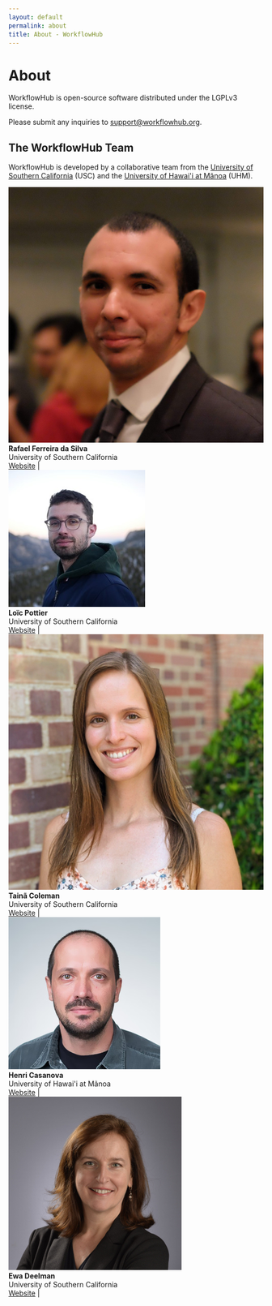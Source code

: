 ```yaml
---
layout: default
permalink: about
title: About - WorkflowHub
---
```


# About

WorkflowHub is open-source software distributed under the LGPLv3 license.

Please submit any inquiries to <support@workflowhub.org>.

## The WorkflowHub Team

WorkflowHub is developed by a collaborative team from the [University 
of Southern California](https://isi.edu) (USC) and the [University of 
Hawai'i at Mãnoa](https://www.ics.hawaii.edu) (UHM). 

<div class="team">
    <img src="/assets/images/team/ferreiradasilva.jpg" />
    <div class="team-info">
        <strong>Rafael Ferreira da Silva</strong><br/>
        University of Southern California<br/>
        <div class="team-links">
            <a href="https://rafaelsilva.com" target="_blank">Website</a> |
        </div>
    </div>
</div>

<div class="team">
    <img src="/assets/images/team/pottier.jpg" />
    <div class="team-info">
        <strong>Loïc Pottier</strong><br/>
        University of Southern California<br/>
        <div class="team-links">
            <a href="http://loicpottier.com" target="_blank">Website</a> |
        </div>
    </div>
</div>

<div class="team">
    <img src="/assets/images/team/coleman.jpg" />
    <div class="team-info">
        <strong>Tainã Coleman</strong><br/>
        University of Southern California<br/>
        <div class="team-links">
            <a href="http://tainacoleman.com" target="_blank">Website</a> |
        </div>
    </div>
</div>

<div class="team">
    <img src="/assets/images/team/casanova.jpg" />
    <div class="team-info">
        <strong>Henri Casanova</strong><br/>
        University of Hawai'i at Mãnoa<br/>
        <div class="team-links">
            <a href="http://henricasanova.github.io" target="_blank">Website</a> |
        </div>
    </div>
</div>

<div class="team">
    <img src="/assets/images/team/deelman.jpg" />
    <div class="team-info">
        <strong>Ewa Deelman</strong><br/>
        University of Southern California<br/>
        <div class="team-links">
            <a href="https://deelman.isi.edu" target="_blank">Website</a> |
        </div>
    </div>
</div>
